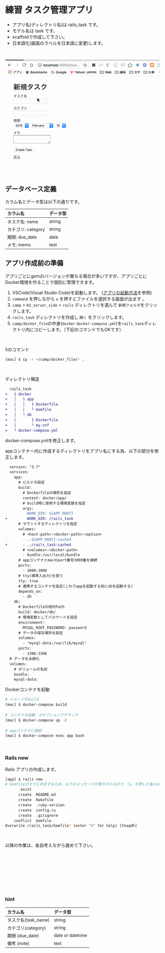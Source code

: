 # 練習 タスク管理アプリ

- アプリ名(ディレクトリ名)は rails_task です。
- モデル名は task です。
- scaffoldで作成して下さい。
- 日本語化(画面のラベルを日本語に変更)します。

<br>

![task.gif](images/task.gif)

<br>

## データベース定義

カラム名とデータ型は以下の通りです。

| カラム名|データ型| 
|:-----------|:------------|
| タスク名: name       |       string |
| カテゴリ: category     |      string |   
| 期限: due_date       |        date |    
| メモ: memo         |          text |      

## アプリ作成前の準備

アプリごとにgemのバージョンが異なる場合が多いですが、アプリごとにDocker環境を作ることで個別に管理できます。  

1. VSCode(Visual Studio Code)を起動します。  ([アプリの起動方法](/00_env/01_mac/01_mac/02.md)を参照)
2. `command` を押しながら `o` を押すとファイルを選択する画面が出ます 。
3. `camp` > `03_server_side` > `rails` ディレクトリを選んで `新規フォルダ`をクリックします。
4. `rails_task` ディレクトリを作成し `開く` をクリックします。
5. `camp/docker_file`の中身(`docker` `docker-compose.yml`)を`rails_task`ディレクトリ内にコピーします。（下記のコマンドでもOKです）

<br>

5のコマンド

```bash
[mac] $ cp -r ~/camp/docker_file/* .
```

<br>

ディレクトリ構造

```diff
  rails_task
+   ├ docker
+   │   ├ app
+   │   │   ├ Dockerfile
+   │   │   └ Gemfile
+   │   └ db
+   │       ├ Dockerfile
+   │       └ my.cnf
+   └ docker-compose.yml
```

docker-compose.ymlを修正します。

appコンテナー内に作成するディレクトリをアプリ名にする為、以下の部分を修正します。

```diff
  version: "3.7"
  services:
    app:
      # ビルドの設定
      build:
        # Dockerfileの場所を指定
        context: docker/app/
        # build時に使用する環境変数を指定
        args:
-         WORK_DIR: ${APP_ROOT}
+         WORK_DIR: /rails_task
      # マウントするディレクトリを指定
      volumes:
        # <host-path>:<docker-path>:<option>
-       - .:${APP_ROOT}:cached
+       - .:/rails_task:cached
        # <volumes>:<docker-path>
        - bundle:/usr/local/bundle
      # appコンテナとmacのport番号3000番を接続
      ports:
        - 3000:3000
      # tty(標準入出力)を使う
      tty: true
      # 連携するコンテナを指定(これでappを起動する前にdbを起動する)
      depends_on:
        - db
    db:
      # Dockerfileの相対Path
      build: docker/db/
      # 環境変数としてパスワードを設定
      environment:
        MYSQL_ROOT_PASSWORD: password
      # データの保存場所を設定
      volumes:
        - "mysql-data:/var/lib/mysql"
      ports:
        - 3306:3306
  # データを永続化
  volumes:
    # ボリュームの名前
    bundle:
    mysql-data:
```

Dockerコンテナを起動

```bash
# イメージをbuild
[mac] $ docker-compose build

# コンテナを起動 -dオプションでデタッチ
[mac] $ docker-compose up -d

# appコンテナに接続
[mac] $ docker-compose exec app bash
```

<br>

### Rails new

Rails アプリの作成します。  

```bash
[app] $ rails new .
# Gemfileがすでに存在するため、以下のメッセージが表示されるので、「y」を押した後にenterを押します。
       exist
      create  README.md
      create  Rakefile
      create  .ruby-version
      create  config.ru
      create  .gitignore
    conflict  Gemfile
Overwrite /rails_task/Gemfile? (enter "h" for help) [Ynaqdh]
```

<br>

以降の作業は、各自考えながら進めて下さい。


<br>
<br>
<br>
<br>
<br>
<br>
<br>


### hint

| カラム名|データ型| 
|:-----------|:------------|
| タスク名(task_name)|string |
| カテゴリ(category) |string |   
| 期限 (due_date)| date or datetime |    
| 備考 (note)|text |
